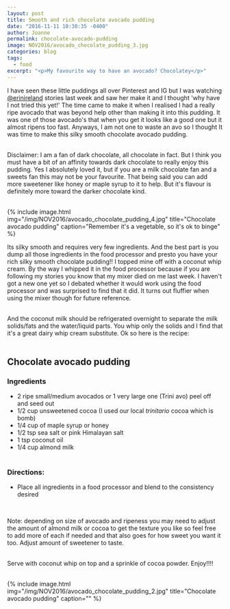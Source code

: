 ```yaml
---
layout: post
title: Smooth and rich chocolate avocado pudding
date: "2016-11-11 10:30:35 -0400"
author: Joanne
permalink: chocolate-avocado-pudding
image: NOV2016/avocado_chocolate_pudding_3.jpg
categories: blog
tags:
  - food
excerpt: "<p>My favourite way to have an avocado? Chocolatey</p>"
---
```


I have seen these little puddings all over Pinterest and IG but I was watching [@erinireland](https://www.instagram.com/erinireland) stories last week and saw her make it and I thought 'why have I not
tried this yet!' The time came to make it when I realised I had a really ripe avocado that was beyond help other than making it into this pudding.  It was one of those avocado's that when you get it looks like a good one but it almost ripens too fast.  Anyways, I am not one to waste an avo so I thought It was time to make this silky smooth chocolate avocado pudding.   
<br>

Disclaimer: I am a fan of dark chocolate, all chocolate in fact.  But I think you must have a bit of an affinity towards dark chocolate to really enjoy this pudding.  Yes I absolutely loved it, but if you are a milk chocolate fan and a sweets fan this may not be your favourite.  That being said you can add more sweetener like honey or maple syrup to it to help.  But it's flavour is definitely more toward the darker chocolate kind.
<br><br>

{% include image.html
            img="/img/NOV2016/avocado_chocolate_pudding_4.jpg"
            title="Chocolate avocado pudding"
            caption="Remember it's a vegetable, so it's ok to binge" %}

Its silky smooth and requires very few ingredients.  And the best part is you dump all those ingredients in the food processor and presto you have your rich silky smooth chocolate pudding!!
I topped mine off with a coconut whip cream.  By the way I whipped it in the food processor because if you are following my stories you know that my mixer died on me last week.  I haven't got a new one yet so I debated whether it would work using the food processor and was surprised to find that it did.  It turns out fluffier when using the mixer though for future reference.  
<br>

And the coconut milk should be refrigerated overnight to separate the milk solids/fats and the water/liquid parts.  You whip only the solids and I find that it's a great dairy whip cream substitute. Ok so here is the recipe:
<br><br>

## Chocolate avocado pudding

### Ingredients

* 2 ripe small/medium avocados or 1 very large one (Trini avo) peel off and seed out
* 1/2 cup unsweetened cocoa (I used our local *trinitario* cocoa which is bomb)
* 1/4 cup of maple syrup or honey
* 1/2 tsp sea salt or pink Himalayan salt
* 1 tsp coconut oil
* 1/4 cup almond milk
<br><br>

### Directions:
* Place all ingredients in a food processor and blend to the consistency desired
<br>

Note: depending on size of avocado and ripeness you may need to adjust the amount of almond milk or cocoa to get the texture you like so feel free to add more of each if needed and that also goes for how sweet you want it too. Adjust amount of sweetener to taste.  
<br>

Serve with coconut whip on top and a sprinkle of cocoa powder. Enjoy!!!!
<br><br>

{% include image.html
            img="/img/NOV2016/avocado_chocolate_pudding_2.jpg"
            title="Chocolate avocado pudding"
            caption="" %}
